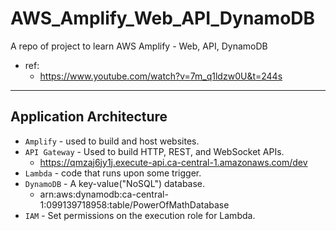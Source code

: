 # AWS_Amplify_Web_API_DynamoDB

A repo of project to learn AWS Amplify - Web, API, DynamoDB

- ref:
  - https://www.youtube.com/watch?v=7m_q1ldzw0U&t=244s

---

## Application Architecture

- `Amplify` - used to build and host websites.
- `API Gateway` - Used to build HTTP, REST, and WebSocket APIs.
  - https://qmzaj6jy1j.execute-api.ca-central-1.amazonaws.com/dev
- `Lambda` - code that runs upon some trigger.
- `DynamoDB` - A key-value("NoSQL") database.
  - arn:aws:dynamodb:ca-central-1:099139718958:table/PowerOfMathDatabase
- `IAM` - Set permissions on the execution role for Lambda.
